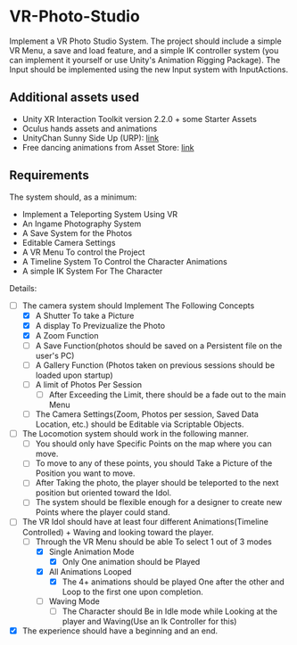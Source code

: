 # VR-Photo-Studio
Implement a VR Photo Studio System. The project should include a simple VR Menu, a save and load feature, and a simple IK controller system (you can implement it yourself or use Unity's Animation Rigging Package). The Input should be implemented using the new Input system with InputActions.

## Additional assets used
- Unity XR Interaction Toolkit version 2.2.0 + some Starter Assets
- Oculus hands assets and animations
- UnityChan Sunny Side Up (URP): [link](https://unity-chan.com/download/releaseNote.php?id=ssu_urp)
- Free dancing animations from Asset Store: [link](https://assetstore.unity.com/packages/3d/animations/dance-animations-free-161313#content)

## Requirements
The system should, as a minimum:
- Implement a Teleporting System Using VR
- An Ingame Photography System
- A Save System for the Photos
- Editable Camera Settings
- A VR Menu To control the Project
- A Timeline System To Control the Character Animations
- A simple IK System For The Character

Details:
- [ ] The camera system should Implement The Following Concepts
	- [x] A Shutter To take a Picture
	- [x] A display To Previzualize the Photo
	- [x] A Zoom Function
	- [ ] A Save Function(photos should be saved on a Persistent file on the user's PC)
	- [ ] A Gallery Function (Photos taken on previous sessions should be loaded upon startup)
	- [ ] A limit of Photos Per Session
		- [ ] After Exceeding the Limit, there should be a fade out to the main Menu
	- [ ] The Camera Settings(Zoom, Photos per session, Saved Data Location, etc.) should be Editable via Scriptable Objects.
  
- [ ] The Locomotion system should work in the following manner.
	- [ ] You should only have Specific Points on the map where you can move.
	- [ ] To move to any of these points, you should Take a Picture of the Position you want to move.
	- [ ] After Taking the photo, the player should be teleported to the next position but oriented toward the Idol.
	- [ ] The system should be flexible enough for a designer to create new Points where the player could stand.
  
- [ ] The VR Idol should have at least four different Animations(Timeline Controlled) + Waving and looking toward the player.
	- [ ] Through the VR Menu should be able To select 1 out of 3 modes
		- [x] Single Animation Mode
			- [x] Only One animation should be Played
		- [x] All Animations Looped
			- [x] The 4+ animations should be played One after the other and Loop to the first one upon completion.
		- [ ] Waving Mode
			- [ ] The Character should Be in Idle mode while Looking at the player and Waving(Use an Ik Controller for this)
      
- [x] The experience should have a beginning and an end.
